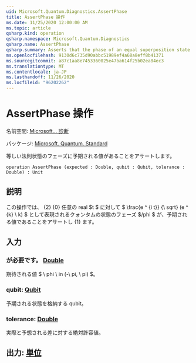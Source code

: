 ```yaml
---
uid: Microsoft.Quantum.Diagnostics.AssertPhase
title: AssertPhase 操作
ms.date: 11/25/2020 12:00:00 AM
ms.topic: article
qsharp.kind: operation
qsharp.namespace: Microsoft.Quantum.Diagnostics
qsharp.name: AssertPhase
qsharp.summary: Asserts that the phase of an equal superposition state has the expected value.
ms.openlocfilehash: 9130d6c735d90abbc51989ef4a68a8eff8b41371
ms.sourcegitcommit: a87c1aa8e7453360025e47ba614f25b02ea84ec3
ms.translationtype: MT
ms.contentlocale: ja-JP
ms.lasthandoff: 11/26/2020
ms.locfileid: "96202262"
---
```

# <a name="assertphase-operation"></a>AssertPhase 操作

名前空間: [Microsoft... 診断](xref:Microsoft.Quantum.Diagnostics)

パッケージ: [Microsoft. Quantum. Standard](https://nuget.org/packages/Microsoft.Quantum.Standard)


等しい法則状態のフェーズに予期される値があることをアサートします。

```qsharp
operation AssertPhase (expected : Double, qubit : Qubit, tolerance : Double) : Unit
```


## <a name="description"></a>説明

この操作では、 {2} {0} 任意の real $t $ に対して $ \frac{e ^ {i t}} {\ sqrt} (e ^ {k} \ k) $ として表現されるクォンタムの状態のフェーズ $/phi $ が、予期される値であることをアサートし {1} ます。

## <a name="input"></a>入力

### <a name="expected--double"></a>が必要です。 [Double](xref:microsoft.quantum.lang-ref.double)

期待される値 $ \ phi \ in (-\ pi, \ pi) $。


### <a name="qubit--qubit"></a>qubit: [Qubit](xref:microsoft.quantum.lang-ref.qubit)

予期される状態を格納する qubit。


### <a name="tolerance--double"></a>tolerance: [Double](xref:microsoft.quantum.lang-ref.double)

実際と予想される差に対する絶対許容値。



## <a name="output--unit"></a>出力: [単位](xref:microsoft.quantum.lang-ref.unit)

